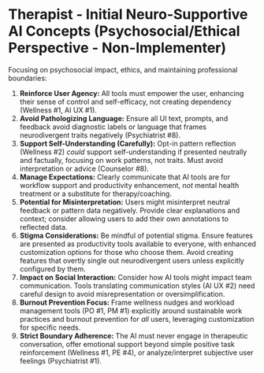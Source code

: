 # Therapist - Initial Neuro-Supportive AI Concepts (Psychosocial/Ethical Perspective - Non-Implementer)

Focusing on psychosocial impact, ethics, and maintaining professional boundaries:

1.  **Reinforce User Agency:** All tools must empower the user, enhancing their sense of control and self-efficacy, not creating dependency (Wellness #1, AI UX #1).
2.  **Avoid Pathologizing Language:** Ensure all UI text, prompts, and feedback avoid diagnostic labels or language that frames neurodivergent traits negatively (Psychiatrist #8).
3.  **Support Self-Understanding (Carefully):** Opt-in pattern reflection (Wellness #2) *could* support self-understanding if presented neutrally and factually, focusing on work patterns, not traits. Must avoid interpretation or advice (Counselor #8).
4.  **Manage Expectations:** Clearly communicate that AI tools are for workflow support and productivity enhancement, *not* mental health treatment or a substitute for therapy/coaching.
5.  **Potential for Misinterpretation:** Users might misinterpret neutral feedback or pattern data negatively. Provide clear explanations and context; consider allowing users to add their own annotations to reflected data.
6.  **Stigma Considerations:** Be mindful of potential stigma. Ensure features are presented as productivity tools available to everyone, with enhanced customization options for those who choose them. Avoid creating features that overtly single out neurodivergent users unless explicitly configured by them.
7.  **Impact on Social Interaction:** Consider how AI tools might impact team communication. Tools translating communication styles (AI UX #2) need careful design to avoid misrepresentation or oversimplification.
8.  **Burnout Prevention Focus:** Frame wellness nudges and workload management tools (PO #1, PM #1) explicitly around sustainable work practices and burnout prevention for *all* users, leveraging customization for specific needs.
9.  **Strict Boundary Adherence:** The AI must never engage in therapeutic conversation, offer emotional support beyond simple positive task reinforcement (Wellness #1, PE #4), or analyze/interpret subjective user feelings (Psychiatrist #1). 